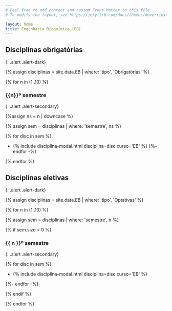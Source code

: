 ```yaml
---
# Feel free to add content and custom Front Matter to this file.
# To modify the layout, see https://jekyllrb.com/docs/themes/#overriding-theme-defaults

layout: home
title: Engenharia Bioquímica (EB)
---
```


## Disciplinas obrigatórias
{: .alert .alert-dark}

{% assign disciplinas = site.data.EB | where: 'tipo', 'Obrigatórias' %}

{% for n in (1..10) %}

### {{n}}º semestre
{: .alert .alert-secondary}

{%assign ns = n | downcase %}

{% assign sem = disciplinas | where: 'semestre', ns %}

{% for disc in sem %}
- {% include disciplina-modal.html disciplina=disc curso='EB' %}
{%- endfor -%}

{% endfor %}

## Disciplinas eletivas
{: .alert .alert-dark}

{% assign disciplinas = site.data.EB | where: 'tipo', 'Optativas' %}

{% for n in (1..10) %}

{% assign sem = disciplinas | where: 'semestre', n %}

{% if sem.size > 0 %}

### {{ n }}º semestre
{: .alert .alert-secondary}

{% for disc in sem %}

- {% include disciplina-modal.html disciplina=disc curso='EB' %}

{%- endfor -%}

{% endif %}

{% endfor %}
